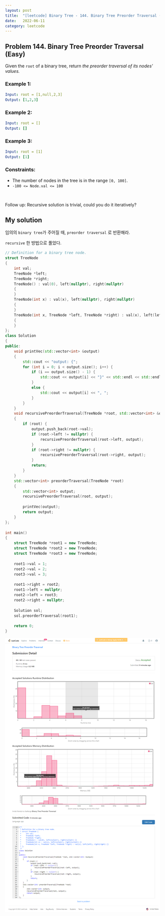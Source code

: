```yaml
---
layout: post
title:  "[leetcode] Binary Tree - 144. Binary Tree Preorder Traversal (Easy)"
date:   2022-06-11
category: leetcode
---
```


## Problem 144. Binary Tree Preorder Traversal (Easy)
Given the `root` of a binary tree, return *the preorder traversal of its nodes' values.*

### Example 1:
```yaml
Input: root = [1,null,2,3]
Output: [1,2,3]
```

### Example 2:
```yaml
Input: root = []
Output: []
```

### Example 3:
```yaml
Input: root = [1]
Output: [1]
```

### Constraints:
* The number of nodes in the tree is in the range `[0, 100]`.
* `-100 <= Node.val <= 100`
<br>

Follow up: Recursive solution is trivial, could you do it iteratively?

## My solution

임의의 `binary tree`가 주어질 때, `preorder traversal` 로 반환해라.

`recursive` 한 방법으로 풀었다.

```cpp
// Definition for a binary tree node.
struct TreeNode
{
    int val;
    TreeNode *left;
    TreeNode *right;
    TreeNode() : val(0), left(nullptr), right(nullptr)
    {
    }
    TreeNode(int x) : val(x), left(nullptr), right(nullptr)
    {
    }
    TreeNode(int x, TreeNode *left, TreeNode *right) : val(x), left(left), right(right)
    {
    }
};
class Solution
{
public:
    void printVec(std::vector<int> &output)
    {
        std::cout << "output: {";
        for (int i = 0; i < output.size(); i++) {
            if (i == output.size() - 1) {
                std::cout << output[i] << "}" << std::endl << std::endl;
            }
            else {
                std::cout << output[i] << ", ";
            }
        }
    }
    void recursivePreorderTraversal(TreeNode *root, std::vector<int> &output)
    {
        if (root) {
            output.push_back(root->val);
            if (root->left != nullptr) {
                recursivePreorderTraversal(root->left, output);
            }
            if (root->right != nullptr) {
                recursivePreorderTraversal(root->right, output);
            }
            return;
        }
    }
    std::vector<int> preorderTraversal(TreeNode *root)
    {
        std::vector<int> output;
        recursivePreorderTraversal(root, output);

        printVec(output);
        return output;
    }
};

int main()
{
    struct TreeNode *root1 = new TreeNode;
    struct TreeNode *root2 = new TreeNode;
    struct TreeNode *root3 = new TreeNode;

    root1->val = 1;
    root2->val = 2;
    root3->val = 3;

    root1->right = root2;
    root1->left = nullptr;
    root2->left = root3;
    root2->right = nullptr;

    Solution sol;
    sol.preorderTraversal(root1);

    return 0;
}
```

![alt text](/public/img/leetcode/leetcode-binarytree-144.png)
